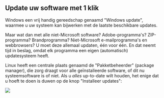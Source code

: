 <?php require("../../entete.php");?> <?php require("../../base.php");?> <?php require("../../fonctions.php");?>

<div id="corps">

<h2>Update uw software met 1 klik</h2>

<p>Windows een vrij handig gereedschap genaamd "Windows update", waarmee
u uw systeem kan bijwerken met de laatste beschikbare updates.</p>

<p>Maar wat dan met alle niet-Microsoft software? Adobe-programma's?
ZIP-programma? Brandprogramma? Niet-Microsoft e-mailprogramma's en
webbrowsers? U moet deze allemaal updaten, één voor één. En dat neemt
tijd in beslag, omdat elk programma een eigen (automatisch)
updatesysteem heeft. </p>

<p>Linux heeft een centrale plaats genaamd de "Pakketbeheerder"
(package manager), die zorg draagt voor alle geïnstalleerde software,
of dit nu systeemsoftware is of niet. Als u <i>alles</i> up-to-date
wilt houden, het enige dat u hoeft te doen is duwen op de knop 
"Installeer updates":</p>

<img src="Images/global_update.png" />

</div>
</body>
</html>
